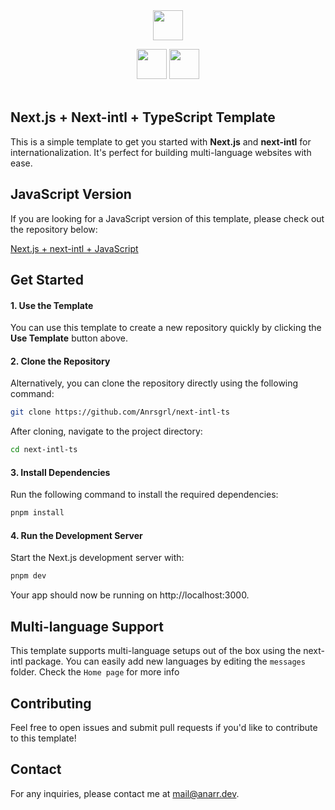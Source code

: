 <div align="center">
<img src="https://uxwing.com/wp-content/themes/uxwing/download/brands-and-social-media/nextjs-icon.png" alt="" height="48" width="48" />
  <p></p>
<img src="https://locize.com/blog/what-is-i18n/i18next-logo.png" alt="" height="48"  />
<img src="https://upload.wikimedia.org/wikipedia/commons/thumb/4/4c/Typescript_logo_2020.svg/2048px-Typescript_logo_2020.svg.png" alt="" height="48" width="48"  />
</div>
<div align="center">
<img src="https://img.shields.io/badge/Next.js-15.1.6-blue" alt="" />
<img src="https://img.shields.io/badge/Next_intl-3.26.3-blue" alt="" />
<img src="https://img.shields.io/badge/React-19.0.0-blue" alt="" />
</div>

## Next.js + Next-intl + TypeScript Template

This is a simple template to get you started with **Next.js** and **next-intl** for internationalization. It's perfect for building multi-language websites with ease. 

## JavaScript Version
If you are looking for a JavaScript version of this template, please check out the repository below:

[Next.js + next-intl + JavaScript](https://github.com/Anrsgrl/next-intl-js)

## Get Started

#### 1. Use the Template
You can use this template to create a new repository quickly by clicking the **Use Template** button above.

#### 2. Clone the Repository

Alternatively, you can clone the repository directly using the following command:

```bash
git clone https://github.com/Anrsgrl/next-intl-ts
```
After cloning, navigate to the project directory:
```bash
cd next-intl-ts
```

#### 3. Install Dependencies
Run the following command to install the required dependencies:
```bash
pnpm install
```

#### 4. Run the Development Server
Start the Next.js development server with:
```bash
pnpm dev
```
Your app should now be running on http://localhost:3000.

## Multi-language Support
This template supports multi-language setups out of the box using the next-intl package. You can easily add new languages by editing the `messages` folder. Check the `Home page` for more info

## Contributing
Feel free to open issues and submit pull requests if you'd like to contribute to this template!

## Contact
For any inquiries, please contact me at mail@anarr.dev.
